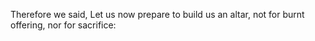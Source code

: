 Therefore we said, Let us now prepare to build us an altar, not for burnt offering, nor for sacrifice:
